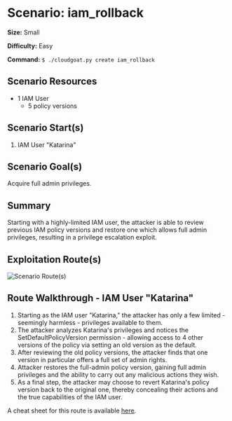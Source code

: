 # Scenario: iam_rollback

**Size:** Small

**Difficulty:** Easy

**Command:** `$ ./cloudgoat.py create iam_rollback`

## Scenario Resources

* 1 IAM User
  * 5 policy versions

## Scenario Start(s)

1. IAM User "Katarina"

## Scenario Goal(s)

Acquire full admin privileges.

## Summary

Starting with a highly-limited IAM user, the attacker is able to review previous IAM policy versions and restore one which allows full admin privileges, resulting in a privilege escalation exploit.

## Exploitation Route(s)

![Scenario Route(s)](https://www.lucidchart.com/publicSegments/view/acef779c-51ce-4582-b4d2-19ae92b7f170/image.png)

## Route Walkthrough - IAM User "Katarina"

1. Starting as the IAM user "Katarina," the attacker has only a few limited - seemingly harmless - privileges available to them.
2. The attacker analyzes Katarina's privileges and notices the SetDefaultPolicyVersion permission - allowing access to 4 other versions of the policy via setting an old version as the default.
3. After reviewing the old policy versions, the attacker finds that one version in particular offers a full set of admin rights.
4. Attacker restores the full-admin policy version, gaining full admin privileges and the ability to carry out any malicious actions they wish.
5. As a final step, the attacker may choose to revert Katarina's policy version back to the original one, thereby concealing their actions and the true capabilities of the IAM user.

A cheat sheet for this route is available [here](./cheat_sheet_katarina.md).